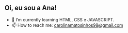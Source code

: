 ## Oi, eu sou a Ana!


- 🌱 I’m currently learning HTML, CSS e JAVASCRIPT.
- 📫 How to reach me: carolinamatosinhos98@gmail.com
